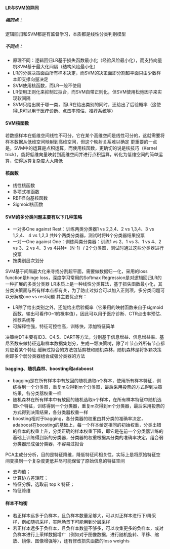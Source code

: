 #### LR与SVM的异同
##### 相同点：
逻辑回归和SVM都是有监督学习，本质都是线性分类判别模型

##### 不同点：
- 原理不同：逻辑回归LR基于损失函数最小化（经验风险最小化），而支持向量机SVM基于最大化间隔（结构风险最小化）
- LR的分类决策面由所有样本决定，而SVM的决策面即分割超平面只由少数样本即支撑向量决定
- SVM使用核函数，而LR一般不使用
- LR使用正则化来抑制过拟合，而SVM自带正则化，但SVM使用松弛因子来实现软间隔
- SVM只给出属于哪一类，而LR在给出类别的同时，还给出了后验概率（这使得LR可以用于医疗诊断、点击率预估、推荐系统等）

#### SVM核函数
若数据样本在低维空间线性不可分，它在某个高维空间是线性可分的，这就需要将样本数据从低维空间映射到高维空间，但这个映射关系难以确定
更重要的一点是，SVM中的运算是点积运算，而使用核函数，更确切的说是核技巧（Kernel trick），能将低维向量映射到高维空间并进行点积运算，转化为低维空间的简单运算，使得运算复杂度大大降低

#### 核函数
- 线性核函数
- 多项式核函数
- RBF径向基核函数
- Sigmoid核函数

#### SVM的多分类问题主要有以下几种策略
- 一对多One against Rest：训练两类分类器1 vs 2,3,4、2 vs 1,3,4、3 vs 1,2,4、 4 vs 1,2,3 共N个两类分类器，测试时将N个分类器结果投票
- 一对一One against One：训练两类分类器：训练1 vs 2、1 vs 3、1 vs 4、2 vs 3、2 vs 4、3 vs 4共N*（N-1）/ 2个分类器，测试时通过这些分类器进行投票
- 按类别层次划分

SVM基于间隔最大化来寻找分割超平面，需要做数据归一化，采用的loss function是hinge loss，深度学习常用的Softmax Regression是对逻辑回归LR的一种扩展的多类分类器
LR本质上是一种线性分类算法，基于损失函数最小化，其分类决策面与所有样本点都有关，为了防止过拟合可以加入正则项，多分类问题可以分解成one vs rest问题
其主要优点有：
- LR除了给出类别之外，还能给出后验概率（它采用的映射函数来自于sigmoid函数，输出可看作0~1的概率值），因此可以用于医疗诊断、CTR点击率预估、推荐系统等
- 可解释性强，特征可控性高，训练快，添加特征简单

决策树DT主要有ID3、C4.5、CART等方法，分别基于信息增益、信息增益率、基尼系数来做特征选取样本数据集划分，生成一颗决策树，除了叶节点外所有节点都对应着某个特征
缓解过拟合的方法包括剪枝和随机森林，随机森林是将多颗决策树即多个弱分类器组合成强分类器的方法

#### bagging、随机森林、boosting和adaboost
- bagging是在所有样本中有放回的随机选取n个样本，使用所有样本特征，训练得到一个分类器，重复m次得到m个分类器，最后采用投票的方式得到决策结果，各分类器权重一样
- 随机森林在所有样本中有放回的随机选取n个样本，在所有样本特征中随机选取k个特征，训练得到一个分类器，重复m次得到m个分类器，最后采用投票的方式得到决策结果，各分类器权重一样
- boosting相对于bagging，各分类器的权重由其分类的准确率决定，adaboost在boosting的基础上，每一个样本给定相同的初始权重，分类出错的样本的权重上升，分类正确的样本权重下降，即它是在前一个分类器训练的基础上训练得到新的分类器，分类器的权重根据其分类的准确率决定，组合弱分类器形成强分类器，不容易过拟合

PCA主成分分析，目的是特征降维，降低特征间相关性，实际上是将原始特征空间变换到一个复杂度更低并尽可能保留了原始信息的特征空间
- 去均值；
- 计算协方差矩阵；
- 特征分解，选取前 top k 特征；
- 特征降维

#### 样本不均衡
- 若正样本远多于负样本，且负样本数量足够大，可以对正样本进行下/降采样，例如随机采样，实际场景下可能用到分层采样
- 若正样本远多于负样本，且负样本数量不够多，可以收集更多的负样本，或对负样本进行上采样数据增广（例如对于图像数据，进行随机旋转、平移、缩放、镜像、图像增强等），还有修改损失函数的loss weights
